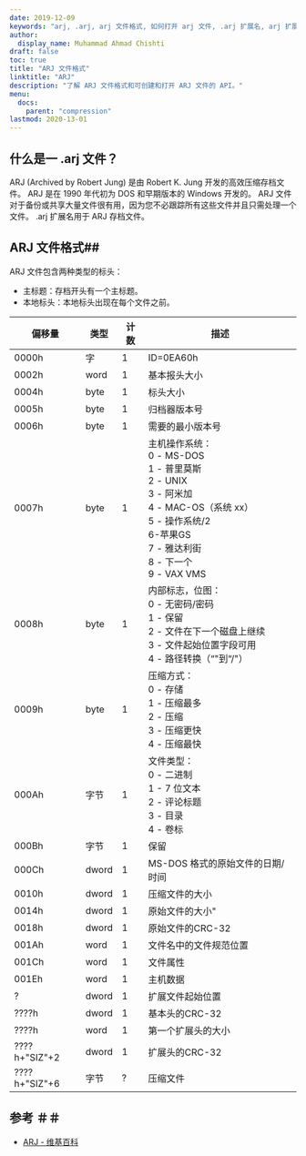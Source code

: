 ```yaml
---
date: 2019-12-09
keywords: "arj, .arj, arj 文件格式, 如何打开 arj 文件, .arj 扩展名, arj 扩展名"
author:
  display_name: Muhammad Ahmad Chishti
draft: false
toc: true
title: "ARJ 文件格式"
linktitle: "ARJ"
description: "了解 ARJ 文件格式和可创建和打开 ARJ 文件的 API。"
menu:
  docs:
    parent: "compression"
lastmod: 2020-13-01
---
```


## 什么是一 .arj 文件？ ##

ARJ (Archived by Robert Jung) 是由 Robert K. Jung 开发的高效压缩存档文件。 ARJ 是在 1990 年代初为 DOS 和早期版本的 Windows 开发的。 ARJ 文件对于备份或共享大量文件很有用，因为您不必跟踪所有这些文件并且只需处理一个文件。 .arj 扩展名用于 ARJ 存档文件。

## ARJ 文件格式##

ARJ 文件包含两种类型的标头：

- 主标题：存档开头有一个主标题。
- 本地标头：本地标头出现在每个文件之前。

|偏移量|类型|计数|描述|
|---|---|---|---|
|0000h|字|1|ID=0EA60h|
|0002h|word|1|基本报头大小|
|0004h|byte|1|标头大小|
|0005h|byte|1|归档器版本号|
|0006h|byte|1|需要的最小版本号|
|0007h|byte|1|主机操作系统：</br> 0 - MS-DOS</br> 1 - 普里莫斯</br>2 - UNIX</br> 3 - 阿米加</br>4 - MAC-OS（系统 xx）</br> 5 - 操作系统/2</br> 6-苹果GS</br> 7 - 雅达利街</br>8 - 下一个</br>9 - VAX VMS|
|0008h|byte|1|内部标志，位图：</br> 0 - 无密码/密码</br>1 - 保留</br>2 - 文件在下一个磁盘上继续</br>3 - 文件起始位置字段可用</br>4 - 路径转换（“\"到“/"）|
|0009h|byte|1|压缩方式：</br> 0 - 存储</br>1 - 压缩最多</br>2 - 压缩</br>3 - 压缩更快</br>4 - 压缩最快|
|000Ah|字节|1|文件类型：</br> 0 - 二进制</br>1 - 7 位文本</br>2 - 评论标题</br>3 - 目录</br>4 - 卷标|
|000Bh|字节|1|保留|
|000Ch|dword|1|MS-DOS 格式的原始文件的日期/时间|
|0010h|dword|1|压缩文件的大小|
|0014h|dword|1|原始文件的大小"|
|0018h|dword|1|原始文件的CRC-32|
|001Ah|word|1|文件名中的文件规范位置|
|001Ch|word|1|文件属性|
|001Eh|word|1|主机数据|
|?|dword|1|扩展文件起始位置|
|????h|dword|1|基本头的CRC-32|
|????h|word|1|第一个扩展头的大小|
|????h+"SIZ"+2|dword|1|扩展头的CRC-32|
|????h+"SIZ"+6|字节|?|压缩文件|

## 参考 ＃＃

- [ARJ - 维基百科](https://en.wikipedia.org/wiki/ARJ)

